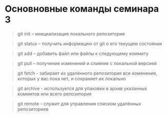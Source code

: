# Основновные команды семинара 3

> git init – инициализация локального репозитория

> git status – получить информацию от git о его текущем состоянии

> git add – добавить файл или файлы к следующему коммиту

> git pull – получение изменений и слияние с локальной версией

> git fetch - забирает из удалённого репозитория все изменения, которых у вас пока нет, и сохраняет их локально

> git archive - используется для упаковки в архив указанных коммитов или всего репозитория

> git remote - служит для управления списком удалённых репозиториев